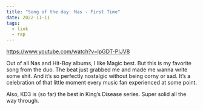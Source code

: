 ```yaml
---
title: "Song of the day: Nas - First Time"
date: 2022-11-11
tags:
  - link
  - rap
---
```


https://www.youtube.com/watch?v=lpGDT-PIJV8

Out of all Nas and Hit-Boy albums, I like Magic best. But this is my favorite song from the duo. The beat just grabbed me and made me wanna write some shit. And it’s so perfectly nostalgic without being corny or sad. It’s a celebration of that little moment every music fan experienced at some point.

Also, KD3 is (so far) the best in King’s Disease series. Super solid all the way through.
